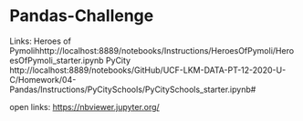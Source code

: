 # Pandas-Challenge

Links:
Heroes of Pymolihhttp://localhost:8889/notebooks/Instructions/HeroesOfPymoli/HeroesOfPymoli_starter.ipynb
PyCity http://localhost:8889/notebooks/GitHub/UCF-LKM-DATA-PT-12-2020-U-C/Homework/04-Pandas/Instructions/PyCitySchools/PyCitySchools_starter.ipynb#

open links: https://nbviewer.jupyter.org/

